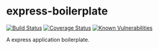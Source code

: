# express-boilerplate
[![Build Status](https://travis-ci.org/isayme/express-boilerplate.svg?branch=master)](https://travis-ci.org/isayme/express-boilerplate)
[![Coverage Status](https://coveralls.io/repos/github/isayme/express-boilerplate/badge.svg?branch=master)](https://coveralls.io/github/isayme/express-boilerplate?branch=master)
[![Known Vulnerabilities](https://snyk.io/test/github/isayme/express-boilerplate:package.json/badge.svg?targetFile=package.json)](https://snyk.io/test/github/isayme/express-boilerplate:package.json?targetFile=package.json)

A express application boilerplate.
